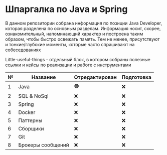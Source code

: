 # Шпаргалка по Java и Spring
В данном репозитории собрана информация по позиции Java Developer, которая разделена по основным разделам.
Информация носит, скорее, ознакомительный, напоминающий характер и построена таким образом, чтобы быстро освежать память.
Тем не менее, присутствуют и тонкие/глубокие моменты, которые часто спрашивают на собеседованиях

Little-useful-things - отдельный блок, в котором собраны полезные ссылки и кейсы по реализации и работе с инструментами

| № | Название | Отредактирован | Подготовка |
|---|----------|----------------|------------|
| 1 | Java | :orange_circle: |    :x:    |
| 2 | SQL & NoSql | :x: |    :x:    |
| 3 | Spring | :x: |    :x:    |
| 4 | Docker | :x: |    :x:    |
| 5 | Паттерны | :x: |    :x:    |
| 6 | Сборщики | :x: |    :x:    |
| 7 | Git | :x: |    :x:    |
| 8 | Брокеры сообщений | :x: |    :x:    |
